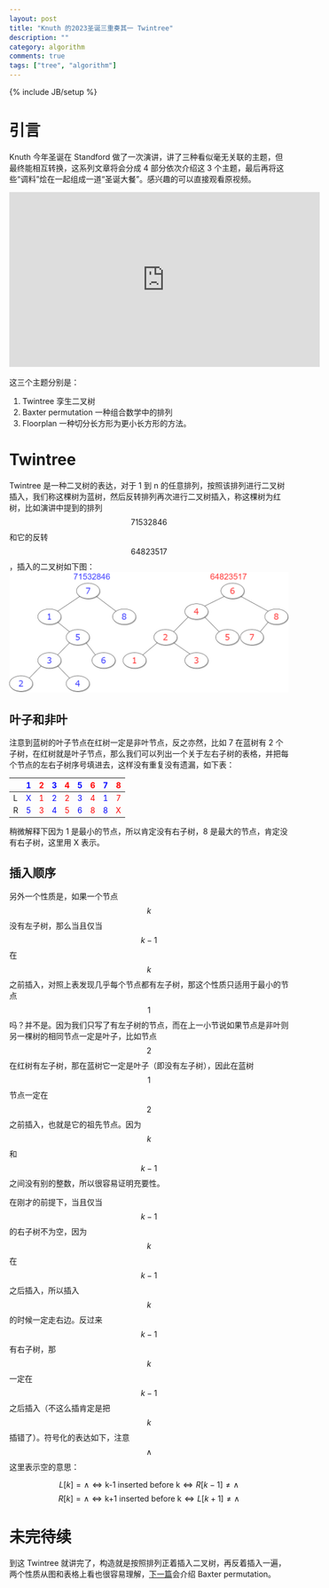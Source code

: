 ```yaml
---
layout: post
title: "Knuth 的2023圣诞三重奏其一 Twintree"
description: ""
category: algorithm
comments: true
tags: ["tree", "algorithm"]
---
```

{% include JB/setup %}

# 引言

Knuth 今年圣诞在 Standford 做了一次演讲，讲了三种看似毫无关联的主题，但最终能相互转换，这系列文章将会分成 4 部分依次介绍这 3 个主题，最后再将这些“调料”烩在一起组成一道“圣诞大餐”。感兴趣的可以直接观看原视频。
<iframe width="560" height="315" src="https://www.youtube.com/embed/zg6YRqT4Duo" title="YouTube video player" frameborder="0" allow="accelerometer; autoplay; clipboard-write; encrypted-media; gyroscope; picture-in-picture" allowfullscreen></iframe>
<!--more-->

这三个主题分别是：
1. Twintree 孪生二叉树
1. Baxter permutation 一种组合数学中的排列
1. Floorplan 一种切分长方形为更小长方形的方法。

# Twintree

Twintree 是一种二叉树的表达，对于 1 到 n 的任意排列，按照该排列进行二叉树插入，我们称这棵树为蓝树，然后反转排列再次进行二叉树插入，称这棵树为红树，比如演讲中提到的排列 $$71532846$$ 和它的反转 $$64823517$$，插入的二叉树如下图：
![image](/images/twintree.drawio.png)

## 叶子和非叶
注意到蓝树的叶子节点在红树一定是非叶节点，反之亦然，比如 7 在蓝树有 2 个子树，在红树就是叶子节点，那么我们可以列出一个关于左右子树的表格，并把每个节点的左右子树序号填进去，这样没有重复没有遗漏，如下表：

|  | <span style="color:blue">1</span> | <span style="color:red">2</span> | <span style="color:blue">3</span> | <span style="color:red">4</span> | <span style="color:blue">5</span> | <span style="color:red">6</span> | <span style="color:blue">7</span> | <span style="color:red">8</span> |
|:-|:--:|:--:|:--:|:--:|:--:|:--:|:--:|-:|
|L | <span style="color:blue">X</span>  | <span style="color:red">1</span> | <span style="color:blue">2</span> | <span style="color:red">2</span> | <span style="color:blue">3</span> | <span style="color:red">4</span> | <span style="color:blue">1</span> | <span style="color:red">7</span> |
|R | <span style="color:blue">5</span>  | <span style="color:red">3</span> | <span style="color:blue">4</span> | <span style="color:red">5</span> | <span style="color:blue">6</span> | <span style="color:red">8</span> | <span style="color:blue">8</span> | <span style="color:red">X</span> |

稍微解释下因为 1 是最小的节点，所以肯定没有右子树，8 是最大的节点，肯定没有右子树，这里用 X 表示。

## 插入顺序
另外一个性质是，如果一个节点 $$k$$ 没有左子树，那么当且仅当 $$k-1$$ 在 $$k$$ 之前插入，对照上表发现几乎每个节点都有左子树，那这个性质只适用于最小的节点 $$1$$ 吗？并不是。因为我们只写了有左子树的节点，而在上一小节说如果节点是非叶则另一棵树的相同节点一定是叶子，比如节点 $$2$$ 在红树有左子树，那在蓝树它一定是叶子（即没有左子树），因此在蓝树 $$1$$ 节点一定在 $$2$$ 之前插入，也就是它的祖先节点。因为 $$k$$ 和 $$k-1$$ 之间没有别的整数，所以很容易证明充要性。

在刚才的前提下，当且仅当 $$k-1$$ 的右子树不为空，因为 $$k$$ 在 $$k-1$$ 之后插入，所以插入 $$k$$ 的时候一定走右边。反过来 $$k-1$$ 有右子树，那 $$k$$ 一定在 $$k-1$$ 之后插入（不这么插肯定是把 $$k$$ 插错了）。符号化的表达如下，注意 $$\land$$ 这里表示空的意思：

$$ L[k]=\land \iff \text{k-1 inserted before k} \iff R[k-1]\not =\land $$
$$ R[k]=\land \iff \text{k+1 inserted before k} \iff L[k+1]\not =\land $$

# 未完待续
到这 Twintree 就讲完了，构造就是按照排列正着插入二叉树，再反着插入一遍，两个性质从图和表格上看也很容易理解，[下一篇](/2023/01/baxter.html)会介绍 Baxter permutation。